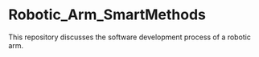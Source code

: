 # Robotic_Arm_SmartMethods
This repository discusses the software development process of a robotic arm. 
